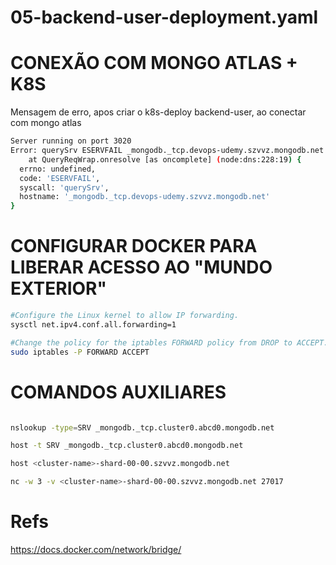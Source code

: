 # 05-backend-user-deployment.yaml


# CONEXÃO COM MONGO ATLAS + K8S

Mensagem de erro, apos criar o k8s-deploy backend-user, ao conectar com mongo atlas

```bash
Server running on port 3020
Error: querySrv ESERVFAIL _mongodb._tcp.devops-udemy.szvvz.mongodb.net
    at QueryReqWrap.onresolve [as oncomplete] (node:dns:228:19) {
  errno: undefined,
  code: 'ESERVFAIL',
  syscall: 'querySrv',
  hostname: '_mongodb._tcp.devops-udemy.szvvz.mongodb.net'
}
```


# CONFIGURAR DOCKER PARA LIBERAR ACESSO AO "MUNDO EXTERIOR"

```bash
#Configure the Linux kernel to allow IP forwarding.
sysctl net.ipv4.conf.all.forwarding=1

#Change the policy for the iptables FORWARD policy from DROP to ACCEPT.
sudo iptables -P FORWARD ACCEPT
```


# COMANDOS AUXILIARES

```bash

nslookup -type=SRV _mongodb._tcp.cluster0.abcd0.mongodb.net

host -t SRV _mongodb._tcp.cluster0.abcd0.mongodb.net

host <cluster-name>-shard-00-00.szvvz.mongodb.net

nc -w 3 -v <cluster-name>-shard-00-00.szvvz.mongodb.net 27017

```


# Refs

https://docs.docker.com/network/bridge/

